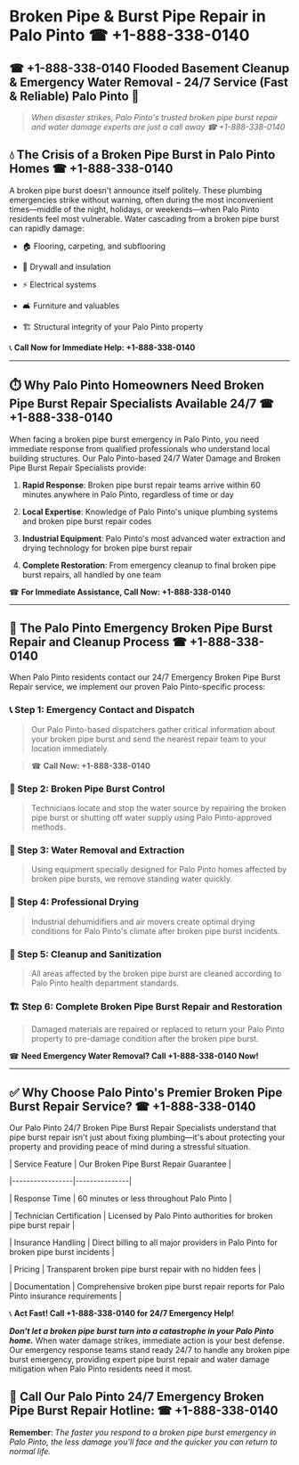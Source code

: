 # Broken Pipe & Burst Pipe Repair in Palo Pinto ☎ +1-888-338-0140  
## ☎ +1-888-338-0140 Flooded Basement Cleanup & Emergency Water Removal - 24/7 Service (Fast & Reliable) Palo Pinto 🚨  

> *When disaster strikes, Palo Pinto's trusted broken pipe burst repair and water damage experts are just a call away ☎ +1-888-338-0140*  

## 💧 The Crisis of a Broken Pipe Burst in Palo Pinto Homes ☎ +1-888-338-0140  

A broken pipe burst doesn't announce itself politely. These plumbing emergencies strike without warning, often during the most inconvenient times—middle of the night, holidays, or weekends—when Palo Pinto residents feel most vulnerable. Water cascading from a broken pipe burst can rapidly damage:  

* 🏠 Flooring, carpeting, and subflooring  
* 🧱 Drywall and insulation  
* ⚡ Electrical systems  
* 🛋️ Furniture and valuables  
* 🏗️ Structural integrity of your Palo Pinto property  

📞 **Call Now for Immediate Help: +1-888-338-0140**  

---  

## ⏱️ Why Palo Pinto Homeowners Need Broken Pipe Burst Repair Specialists Available 24/7 ☎ +1-888-338-0140  

When facing a broken pipe burst emergency in Palo Pinto, you need immediate response from qualified professionals who understand local building structures. Our Palo Pinto-based 24/7 Water Damage and Broken Pipe Burst Repair Specialists provide:  

1. **Rapid Response**: Broken pipe burst repair teams arrive within 60 minutes anywhere in Palo Pinto, regardless of time or day  
2. **Local Expertise**: Knowledge of Palo Pinto's unique plumbing systems and broken pipe burst repair codes  
3. **Industrial Equipment**: Palo Pinto's most advanced water extraction and drying technology for broken pipe burst repair  
4. **Complete Restoration**: From emergency cleanup to final broken pipe burst repairs, all handled by one team  

☎ **For Immediate Assistance, Call Now: +1-888-338-0140**  

---  

## 🔧 The Palo Pinto Emergency Broken Pipe Burst Repair and Cleanup Process ☎ +1-888-338-0140  

When Palo Pinto residents contact our 24/7 Emergency Broken Pipe Burst Repair service, we implement our proven Palo Pinto-specific process:  

### 📞 Step 1: Emergency Contact and Dispatch  
> Our Palo Pinto-based dispatchers gather critical information about your broken pipe burst and send the nearest repair team to your location immediately.  
> ☎ **Call Now: +1-888-338-0140**  

### 🚿 Step 2: Broken Pipe Burst Control  
> Technicians locate and stop the water source by repairing the broken pipe burst or shutting off water supply using Palo Pinto-approved methods.  

### 🌊 Step 3: Water Removal and Extraction  
> Using equipment specially designed for Palo Pinto homes affected by broken pipe bursts, we remove standing water quickly.  

### 💨 Step 4: Professional Drying  
> Industrial dehumidifiers and air movers create optimal drying conditions for Palo Pinto's climate after broken pipe burst incidents.  

### 🧼 Step 5: Cleanup and Sanitization  
> All areas affected by the broken pipe burst are cleaned according to Palo Pinto health department standards.  

### 🏗️ Step 6: Complete Broken Pipe Burst Repair and Restoration  
> Damaged materials are repaired or replaced to return your Palo Pinto property to pre-damage condition after the broken pipe burst.  

☎ **Need Emergency Water Removal? Call +1-888-338-0140 Now!**  

---  

## ✅ Why Choose Palo Pinto's Premier Broken Pipe Burst Repair Service? ☎ +1-888-338-0140  

Our Palo Pinto 24/7 Broken Pipe Burst Repair Specialists understand that pipe burst repair isn't just about fixing plumbing—it's about protecting your property and providing peace of mind during a stressful situation.  

| Service Feature | Our Broken Pipe Burst Repair Guarantee |  
|-----------------|---------------|  
| Response Time | 60 minutes or less throughout Palo Pinto |  
| Technician Certification | Licensed by Palo Pinto authorities for broken pipe burst repair |  
| Insurance Handling | Direct billing to all major providers in Palo Pinto for broken pipe burst incidents |  
| Pricing | Transparent broken pipe burst repair with no hidden fees |  
| Documentation | Comprehensive broken pipe burst repair reports for Palo Pinto insurance requirements |  

📞 **Act Fast! Call +1-888-338-0140 for 24/7 Emergency Help!**  

***Don't let a broken pipe burst turn into a catastrophe in your Palo Pinto home.*** When water damage strikes, immediate action is your best defense. Our emergency response teams stand ready 24/7 to handle any broken pipe burst emergency, providing expert pipe burst repair and water damage mitigation when Palo Pinto residents need it most.  

## 📱 Call Our Palo Pinto 24/7 Emergency Broken Pipe Burst Repair Hotline: ☎ +1-888-338-0140  

**Remember**: *The faster you respond to a broken pipe burst emergency in Palo Pinto, the less damage you'll face and the quicker you can return to normal life.*